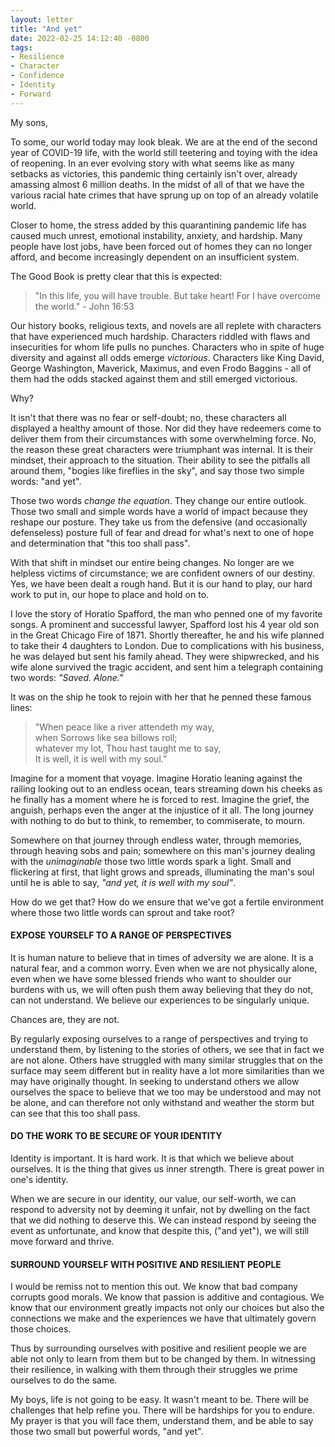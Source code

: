```yaml
---
layout: letter
title: "And yet"
date: 2022-02-25 14:12:40 -0800
tags:
- Resilience
- Character
- Confidence
- Identity
- Forward
---
```

My sons,

To some, our world today may look bleak. We are at the end of the second year of COVID-19 life, with the world still teetering and toying with the idea of reopening. In an ever evolving story with what seems like as many setbacks as victories, this pandemic thing certainly isn't over, already amassing almost 6 million deaths. In the midst of all of that we have the various racial hate crimes that have sprung up on top of an already volatile world.

Closer to home, the stress added by this quarantining pandemic life has caused much unrest, emotional instability, anxiety, and hardship. Many people have lost jobs, have been forced out of homes they can no longer afford, and become increasingly dependent on an insufficient system.

The Good Book is pretty clear that this is expected:

>"In this life, you will have trouble. But take heart! For I have overcome the world." - John 16:53

Our history books, religious texts, and novels are all replete with characters that have experienced much hardship. Characters riddled with flaws and insecurities for whom life pulls no punches. Characters who in spite of huge diversity and against all odds emerge *victorious*. Characters like King David, George Washington, Maverick, Maximus, and even Frodo Baggins - all of them had the odds stacked against them and still emerged victorious.

Why?

It isn't that there was no fear or self-doubt; no, these characters all displayed a healthy amount of those. Nor did they have redeemers come to deliver them from their circumstances with some overwhelming force. No, the reason these great characters were triumphant was internal. It is their mindset, their approach to the situation. Their ability to see the pitfalls all around them, "bogies like fireflies in the sky", and say those two simple words: "and yet".

Those two words *change the equation*. They change our entire outlook. Those two small and simple words have a world of impact because they reshape our posture. They take us from the defensive (and occasionally defenseless) posture full of fear and dread for what's next to one of hope and determination that "this too shall pass".

With that shift in mindset our entire being changes. No longer are we helpless victims of circumstance; we are confident owners of our destiny. Yes, we have been dealt a rough hand. But it is our hand to play, our hard work to put in, our hope to place and hold on to.

I love the story of Horatio Spafford, the man who penned one of my favorite songs. A prominent and successful lawyer, Spafford lost his 4 year old son in the Great Chicago Fire of 1871. Shortly thereafter, he and his wife planned to take their 4 daughters to London. Due to complications with his business, he was delayed but sent his family ahead. They were shipwrecked, and his wife alone survived the tragic accident, and sent him a telegraph containing two words: *"Saved. Alone."*

It was on the ship he took to rejoin with her that he penned these famous lines:

>"When peace like a river attendeth my way,<br>
>when Sorrows like sea billows roll;<br>
>whatever my lot, Thou hast taught me to say,<br>
>It is well, it is well with my soul."

Imagine for a moment that voyage. Imagine Horatio leaning against the railing looking out to an endless ocean, tears streaming down his cheeks as he finally has a moment where he is forced to rest. Imagine the grief, the anguish, perhaps even the anger at the injustice of it all. The long journey with nothing to do but to think, to remember, to commiserate, to mourn.

Somewhere on that journey through endless water, through memories, through heaving sobs and pain; somewhere on this man's journey dealing with the *unimaginable* those two little words spark a light. Small and flickering at first, that light grows and spreads, illuminating the man's soul until he is able to say, *"and yet, it is well with my soul"*.

How do we get that? How do we ensure that we've got a fertile environment where those two little words can sprout and take root?

#### EXPOSE YOURSELF TO A RANGE OF PERSPECTIVES

It is human nature to believe that in times of adversity we are alone. It is a natural fear, and a common worry. Even when we are not physically alone, even when we have some blessed friends who want to shoulder our burdens with us, we will often push them away believing that they do not, can not understand. We believe our experiences to be singularly unique.

Chances are, they are not.

By regularly exposing ourselves to a range of perspectives and trying to understand them, by listening to the stories of others, we see that in fact we are not alone. Others have struggled with many similar struggles that on the surface may seem different but in reality have a lot more similarities than we may have originally thought. In seeking to understand others we allow ourselves the space to believe that we too may be understood and may not be alone, and can therefore not only withstand and weather the storm but can see that this too shall pass.

#### DO THE WORK TO BE SECURE OF YOUR IDENTITY

Identity is important. It is hard work. It is that which we believe about ourselves. It is the thing that gives us inner strength. There is great power in one's identity.

When we are secure in our identity, our value, our self-worth, we can respond to adversity not by deeming it unfair, not by dwelling on the fact that we did nothing to deserve this. We can instead respond by seeing the event as unfortunate, and know that despite this, ("and yet"), we will still move forward and thrive.

#### SURROUND YOURSELF WITH POSITIVE AND RESILIENT PEOPLE

I would be remiss not to mention this out. We know that bad company corrupts good morals. We know that passion is additive and contagious. We know that our environment greatly impacts not only our choices but also the connections we make and the experiences we have that ultimately govern those choices.

Thus by surrounding ourselves with positive and resilient people we are able not only to learn from them but to be changed by them. In witnessing their resilience, in walking with them through their struggles we prime ourselves to do the same.

My boys, life is not going to be easy. It wasn't meant to be. There will be challenges that help refine you. There will be hardships for you to endure. My prayer is that you will face them, understand them, and be able to say those two small but powerful words, "and yet".
